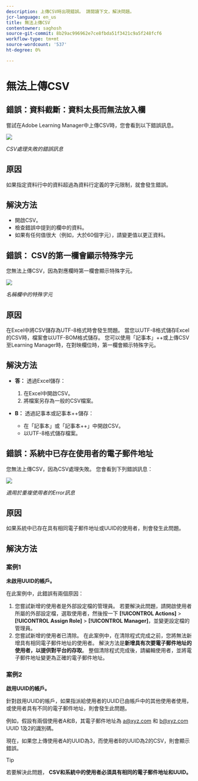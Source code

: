```yaml
---
description: 上傳CSV時出現錯誤。 請閱讀下文，解決問題。
jcr-language: en_us
title: 無法上傳CSV
contentowner: saghosh
source-git-commit: 8b29ac996962e7ce8fbda51f3421c9a5f248fcf6
workflow-type: tm+mt
source-wordcount: '537'
ht-degree: 0%

---
```




# 無法上傳CSV

## 錯誤：資料截斷：資料太長而無法放入欄

嘗試在Adobe Learning Manager中上傳CSV時，您會看到以下錯誤訊息。

![](assets/csv-upload-failed.png)

*CSV處理失敗的錯誤訊息*

## 原因

如果指定資料行中的資料超過為資料行定義的字元限制，就會發生錯誤。

## 解決方法

* 開啟CSV。
* 檢查錯誤中提到的欄中的資料。
* 如果有任何值很大（例如，大於60個字元），請變更值以更正資料。

## 錯誤： CSV的第一欄會顯示特殊字元

您無法上傳CSV，因為對應欄時第一欄會顯示特殊字元。

![](assets/csv-2.png)

*名稱欄中的特殊字元*

## 原因

在Excel中將CSV儲存為UTF-8格式時會發生問題。 當您以UTF-8格式儲存Excel的CSV時，檔案會以UTF-BOM格式儲存。 您可以使用「記事本」++或上傳CSV至Learning Manager時，在對映欄位時，第一欄會顯示特殊字元。

## 解決方法

* **答：** 透過Excel儲存：

   1. 在Excel中開啟CSV。
   1. 將檔案另存為一般的CSV檔案。

* **B：** 透過記事本或記事本++儲存：

   * 在「記事本」或「記事本++」中開啟CSV。
   * 以UTF-8格式儲存檔案。

## 錯誤：系統中已存在使用者的電子郵件地址

您無法上傳CSV，因為CSV處理失敗。 您會看到下列錯誤訊息：

![](assets/csv-3.png)

*適用於重複使用者的Error訊息*

## 原因

如果系統中已存在具有相同電子郵件地址或UUID的使用者，則會發生此問題。

## 解決方法

### 案例1

**未啟用UUID的帳戶。**

在此案例中，此錯誤有兩個原因：

1. 您嘗試新增的使用者是外部設定檔的管理員。 若要解決此問題，請開啟使用者所屬的外部設定檔，選取使用者，然後按一下 **[!UICONTROL Actions]** > **[!UICONTROL Assign Role]** > **[!UICONTROL Manager]**，並變更設定檔的管理員。
1. 您嘗試新增的使用者已清除。 在此案例中，在清除程式完成之前，您將無法新增具有相同電子郵件地址的使用者。 解決方法是**新增具有次要電子郵件地址的使用者，以提供對平台的存取**。 整個清除程式完成後，請編輯使用者，並將電子郵件地址變更為正確的電子郵件地址。

### 案例2

**啟用UUID的帳戶。**

針對啟用UUID的帳戶，如果指派給使用者的UUID已由帳戶中的其他使用者使用，或使用者具有不同的電子郵件地址，則會發生此問題。

例如，假設有兩個使用者A和B，其電子郵件地址為  <a@xyz.com> 和 <b@xyz.com> UUID 1及2的識別碼。

現在，如果您上傳使用者A的UUID為3，而使用者B的UUID為2的CSV，則會顯示錯誤。

>[!TIP]
>
>若要解決此問題， **CSV和系統中的使用者必須具有相同的電子郵件地址和UUID。**

